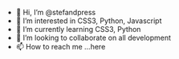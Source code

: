 - 👋 Hi, I’m @stefandpress
- 👀 I’m interested in CSS3, Python, Javascript
- 🌱 I’m currently learning CSS3, Python 
- 💞️ I’m looking to collaborate on all development
- 📫 How to reach me ...here

<!---
stefandpress/stefandpress is a ✨ special ✨ repository because its `README.md` (this file) appears on your GitHub profile.
You can click the Preview link to take a look at your changes.
--->
